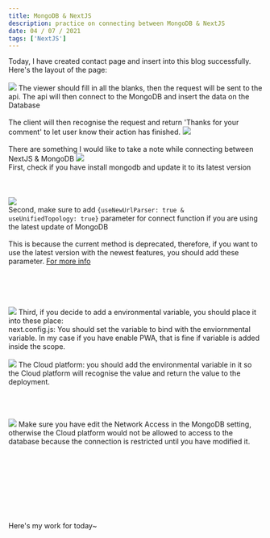 ```yaml
---
title: MongoDB & NextJS
description: practice on connecting between MongoDB & NextJS
date: 04 / 07 / 2021
tags: ['NextJS']
---
```


Today, I have created contact page and insert into this blog successfully.
Here's the layout of the page:
<br/><br/>
<Image layout='fill' src='/image/Blog/20210704-0239/20210704-0007.png'></Image>
The viewer should fill in all the blanks, then the request will be sent to the api.
The api will then connect to the MongoDB and insert the data on the Database
<br/><br/>
The client will then recognise the request 
and return 'Thanks for your comment' to let user know their action has finished.
<Image layout='fill' src='/image/Blog/20210704-0239/20210704-0006.png'></Image>
<br/><br/>
There are something I would like to take a note while connecting between NextJS & MongoDB
<Image layout='fill' src='/image/Blog/20210704-0239/20210704-0001.png'></Image><br/>
First, check if you have install mongodb and update it to its latest version
<br/><br/><br/><br/>
<Image layout='fill' src='/image/Blog/20210704-0239/20210704-0003.png'></Image><br/>
Second, make sure to add <code>{useNewUrlParser: true & useUnifiedTopology: true}</code> parameter for connect function if you are using the latest update of MongoDB
<br/><br/>
This is because the current method is deprecated, therefore, if you want to use the latest version with the newest features, you should add these parameter.
<a class='font-bold' href='https://docs.mongodb.com/drivers/node/current/fundamentals/connection/'>For more info<a>

<br/><br/><br/><br/>
<Image layout='fill' src='/image/Blog/20210704-0239/20210704-0002.png'></Image>
Third, if you decide to add a environmental variable, you should place it into these place:<br/>
next.config.js: You should set the variable to bind with the enviornmental variable. In my case if you have enable PWA, that is fine if variable is added inside the scope.
<br/><br/>
<Image layout='fill' src='/image/Blog/20210704-0239/20210704-0008.png'></Image>
The Cloud platform: you should add the environmental variable in it so the Cloud platform will recognise the value and return the value to the deployment.
<br/><br/><br/><br/>


<Image layout='fill' src='/image/Blog/20210704-0239/20210704-0007.png'></Image>
Make sure you have edit the Network Access in the MongoDB setting, 
otherwise the Cloud platform would not be allowed to access to the database because the connection is restricted until you have modified it.

<br/><br/><br/><br/><br/><br/><br/><br/>
Here's my work for today~